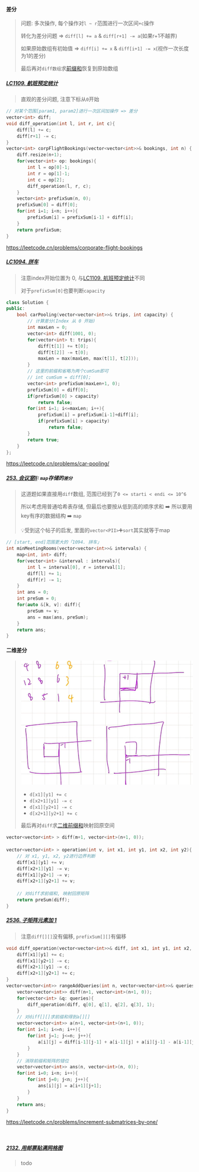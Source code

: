 #### 差分

> 问题: 多次操作, 每个操作对`l ~ r`范围进行一次区间`+c`操作
> 
> 转化为差分问题 => `diff[l] += a` & `diff[r+1] -= a`(如果r+1不越界)
>
> 如果原始数组有初始值 => `diff[i] += x` & `diff[i+1] -= x`(视作一次长度为1的差分)
> 
> 最后再对`diff数组`求[前缀和](/markdown/%E4%B8%93%E9%A2%98%20-%20%E5%89%8D%E7%BC%80%E5%92%8C.md)恢复到原始数组


##### [LC1109. 航班预定统计](/workspace/1109.%E8%88%AA%E7%8F%AD%E9%A2%84%E8%AE%A2%E7%BB%9F%E8%AE%A1.cpp)

> 直观的差分问题, 注意下标从`0`开始

```CPP
// 对某个范围[param1, param2]进行一次区间加操作 => 差分
vector<int> diff;
void diff_operation(int l, int r, int c){
    diff[l] += c;
    diff[r+1] -= c;
}
vector<int> corpFlightBookings(vector<vector<int>>& bookings, int n) {
    diff.resize(n+1);
    for(vector<int> op: bookings){
        int l = op[0]-1;
        int r = op[1]-1;
        int c = op[2];
        diff_operation(l, r, c);
    }
    vector<int> prefixSum(n, 0);
    prefixSum[0] = diff[0];
    for(int i=1; i<n; i++){
        prefixSum[i] = prefixSum[i-1] + diff[i];
    }
    return prefixSum;
}
```
https://leetcode.cn/problems/corporate-flight-bookings


##### [LC1094. 拼车](/workspace/1094.%E6%8B%BC%E8%BD%A6.cpp)

> 注意index开始位置为 0, 与[LC1109. 航班预定统计](/markdown/%E4%B8%93%E9%A2%98%20-%20%E5%B7%AE%E5%88%86.md#lc1109-%E8%88%AA%E7%8F%AD%E9%A2%84%E5%AE%9A%E7%BB%9F%E8%AE%A1)不同
> 
> 对于`prefixSum[0]`也要判断`capacity`

```CPP
class Solution {
public:
    bool carPooling(vector<vector<int>>& trips, int capacity) {
        // 计算差分(Index 从 0 开始)
        int maxLen = 0;
        vector<int> diff(1001, 0);
        for(vector<int> t: trips){
            diff[t[1]] += t[0];
            diff[t[2]] -= t[0];
            maxLen = max(maxLen, max(t[1], t[2]));
        }
        // 这里的前缀和省略为两个cumSum即可
        // int cumSum = diff[0];
        vector<int> prefixSum(maxLen+1, 0);
        prefixSum[0] = diff[0];
        if(prefixSum[0] > capacity)
            return false;
        for(int i=1; i<=maxLen; i++){
            prefixSum[i] = prefixSum[i-1]+diff[i];
            if(prefixSum[i] > capacity)
                return false;
        }
        return true;
    }
};
```
https://leetcode.cn/problems/car-pooling/



##### [253. 会议室II](/workspace/253.会议室II.cpp): `map`存储的`差分`

> 这道题如果直接用`diff`数组, 范围已经到了`0 <= starti < endi <= 10^6`
>
> 所以考虑用普通哈希表存储, 但最后也要按从低到高的顺序求和 ➡️ 所以要用key有序的数据结构 ➡️ `map`
>
> 💡受到这个帖子的启发, 里面的`vector<PII>`➕`sort`其实就等于map

```CPP
// [start, end]范围更大的「1094. 拼车」
int minMeetingRooms(vector<vector<int>>& intervals) {
    map<int, int> diff;
    for(vector<int> &interval : intervals){
        int l = interval[0], r = interval[1];
        diff[l] += 1;
        diff[r] -= 1;
    }
    int ans = 0;
    int preSum = 0;
    for(auto &[k, v]: diff){
        preSum += v;
        ans = max(ans, preSum);
    }
    return ans;
}
```



#### 二维差分

> ![二维差分](/appendix/%E4%BA%8C%E7%BB%B4%E5%B7%AE%E5%88%86.png)
> 
> - `d[x1][y1] += c`
> - `d[x2+1][y1] -= c`
> - `d[x1][y2+1] -= c`
> - `d[x2+1][y2+1] += c`
> 
> 最后再对`diff`求[二维前缀和](/markdown/%E4%B8%93%E9%A2%98%20-%20%E5%89%8D%E7%BC%80%E5%92%8C.md#%E4%BA%8C%E7%BB%B4%E5%89%8D%E7%BC%80%E5%92%8C)映射回原空间

```CPP
vector<vector<int> > diff(m+1, vector<int>(n+1, 0));

vector<vector<int> > operation(int v, int x1, int y1, int x2, int y2){
    // 对 x1, y1, x2, y2进行边界判断
    diff[x1][y1] += v;
    diff[x2+1][y1] -= v;
    diff[x1][y2+1] -= v;
    diff[x2+1][y2+1] += v;

    // 对diff求前缀和, 映射回原矩阵
    return preSum(diff);
}
```


##### [2536. 子矩阵元素加 1](/record/2023/Weekly%20328.md)

> 注意`diff[][]`没有偏移, `prefixSum[][]`有偏移

```CPP
void diff_operation(vector<vector<int>>& diff, int x1, int y1, int x2, int y2, int c){
    diff[x1][y1] += c;
    diff[x1][y2+1] -= c;
    diff[x2+1][y1] -= c;
    diff[x2+1][y2+1] += c;
}
vector<vector<int>> rangeAddQueries(int n, vector<vector<int>>& queries) {
    vector<vector<int>> diff(n+1, vector<int>(n+1, 0));
    for(vector<int> &q: queries){
        diff_operation(diff, q[0], q[1], q[2], q[3], 1);
    }
    // 对diff[][]求前缀和得到a[][]
    vector<vector<int>> a(n+1, vector<int>(n+1, 0));
    for(int i=1; i<=n; i++){
        for(int j=1; j<=n; j++){
            a[i][j] = diff[i-1][j-1] + a[i-1][j] + a[i][j-1] - a[i-1][j-1];
        }
    }
    // 消除前缀和矩阵的错位
    vector<vector<int>> ans(n, vector<int>(n, 0));
    for(int i=0; i<n; i++){
        for(int j=0; j<n; j++){
            ans[i][j] = a[i+1][j+1];
        }
    }
    return ans;
}
```
https://leetcode.cn/problems/increment-submatrices-by-one/

<br/>

##### [2132. 用邮票贴满网格图](https://leetcode.cn/problems/stamping-the-grid/)

> todo